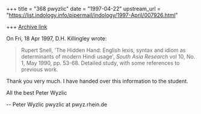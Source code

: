 +++
title = "368 pwyzlic"
date = "1997-04-22"
upstream_url = "https://list.indology.info/pipermail/indology/1997-April/007926.html"

+++
[Archive link](https://list.indology.info/pipermail/indology/1997-April/007926.html)

On Fri, 18 Apr 1997, D.H. Killingley wrote:

> Rupert Snell, 'The Hidden Hand: English lexis, syntax and idiom as
> determinants of modern Hindi usage', *South Asia Research* vol 10, No. 1,
> May 1990, pp. 53-68. Detailed study, with some references to previous
> work. 

Thank you very much. I have handed over this information to the
student.

All the best
Peter Wyzlic

--
Peter Wyzlic                                    pwyzlic at pwyz.rhein.de





